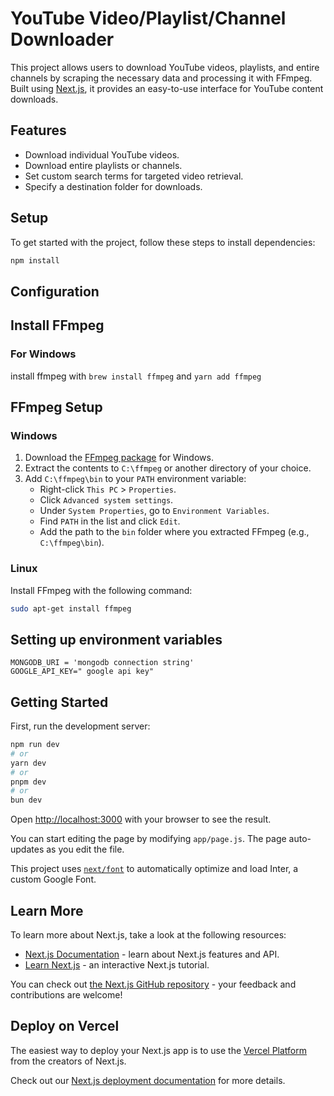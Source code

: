 # YouTube Video/Playlist/Channel Downloader

This project allows users to download YouTube videos, playlists, and entire channels by scraping the necessary data and processing it with FFmpeg. Built using [Next.js](https://nextjs.org/), it provides an easy-to-use interface for YouTube content downloads.

## Features

- Download individual YouTube videos.
- Download entire playlists or channels.
- Set custom search terms for targeted video retrieval.
- Specify a destination folder for downloads.

## Setup

To get started with the project, follow these steps to install dependencies:

```bash
npm install
```

## Configuration

## Install FFmpeg

### For Windows

install ffmpeg with `brew install ffmpeg` and `yarn add ffmpeg`

<!-- windows user - download ffmpeg package and extract it in c drive or any other location and set it in PATH  -->

## FFmpeg Setup

### Windows

1. Download the [FFmpeg package](https://ffmpeg.org/download.html) for Windows.
2. Extract the contents to `C:\ffmpeg` or another directory of your choice.
3. Add `C:\ffmpeg\bin` to your `PATH` environment variable:
   - Right-click `This PC` > `Properties`.
   - Click `Advanced system settings`.
   - Under `System Properties`, go to `Environment Variables`.
   - Find `PATH` in the list and click `Edit`.
   - Add the path to the `bin` folder where you extracted FFmpeg (e.g., `C:\ffmpeg\bin`).

### Linux

Install FFmpeg with the following command:

```bash
sudo apt-get install ffmpeg
```

## Setting up environment variables

<!-- mongodb and api key -->

```
MONGODB_URI = 'mongodb connection string'
GOOGLE_API_KEY=" google api key"
```

## Getting Started

First, run the development server:

```bash
npm run dev
# or
yarn dev
# or
pnpm dev
# or
bun dev
```

Open [http://localhost:3000](http://localhost:3000) with your browser to see the result.

You can start editing the page by modifying `app/page.js`. The page auto-updates as you edit the file.

This project uses [`next/font`](https://nextjs.org/docs/basic-features/font-optimization) to automatically optimize and load Inter, a custom Google Font.

## Learn More

To learn more about Next.js, take a look at the following resources:

- [Next.js Documentation](https://nextjs.org/docs) - learn about Next.js features and API.
- [Learn Next.js](https://nextjs.org/learn) - an interactive Next.js tutorial.

You can check out [the Next.js GitHub repository](https://github.com/vercel/next.js/) - your feedback and contributions are welcome!

## Deploy on Vercel

The easiest way to deploy your Next.js app is to use the [Vercel Platform](https://vercel.com/new?utm_medium=default-template&filter=next.js&utm_source=create-next-app&utm_campaign=create-next-app-readme) from the creators of Next.js.

Check out our [Next.js deployment documentation](https://nextjs.org/docs/deployment) for more details.
